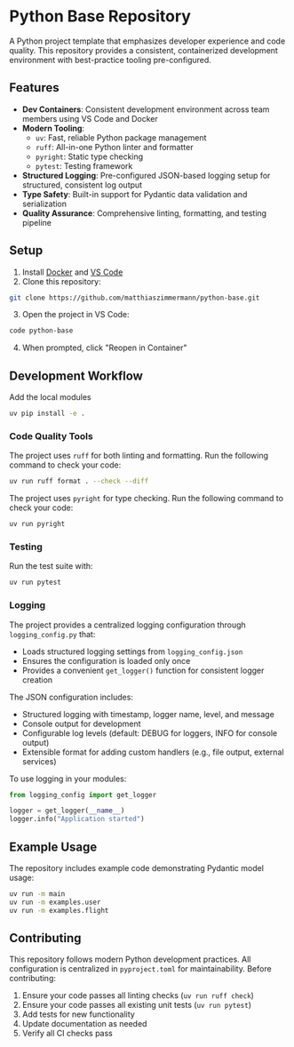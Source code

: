 # Python Base Repository

A Python project template that emphasizes developer experience and code quality.
This repository provides a consistent, containerized development environment with best-practice tooling pre-configured.

## Features

- **Dev Containers**: Consistent development environment across team members using VS Code and Docker
- **Modern Tooling**:
  - `uv`: Fast, reliable Python package management
  - `ruff`: All-in-one Python linter and formatter
  - `pyright`: Static type checking
  - `pytest`: Testing framework
- **Structured Logging**: Pre-configured JSON-based logging setup for structured, consistent log output
- **Type Safety**: Built-in support for Pydantic data validation and serialization
- **Quality Assurance**: Comprehensive linting, formatting, and testing pipeline

## Setup

1. Install [Docker](https://www.docker.com/get-started) and [VS Code](https://code.visualstudio.com/)
2. Clone this repository:
```bash
git clone https://github.com/matthiaszimmermann/python-base.git
```
3. Open the project in VS Code:
```bash
code python-base
```
4. When prompted, click "Reopen in Container"

## Development Workflow

Add the local modules
```bash
uv pip install -e .
```

### Code Quality Tools

The project uses `ruff` for both linting and formatting. Run the following command to check your code:
```bash
uv run ruff format . --check --diff
```

The project uses `pyright` for type checking. Run the following command to check your code:
```bash
uv run pyright
```

### Testing

Run the test suite with:
```bash
uv run pytest
```

### Logging

The project provides a centralized logging configuration through `logging_config.py` that:
- Loads structured logging settings from `logging_config.json`
- Ensures the configuration is loaded only once
- Provides a convenient `get_logger()` function for consistent logger creation

The JSON configuration includes:
- Structured logging with timestamp, logger name, level, and message
- Console output for development
- Configurable log levels (default: DEBUG for loggers, INFO for console output)
- Extensible format for adding custom handlers (e.g., file output, external services)

To use logging in your modules:
```python
from logging_config import get_logger

logger = get_logger(__name__)
logger.info("Application started")
```

## Example Usage

The repository includes example code demonstrating Pydantic model usage:
```sh
uv run -m main
uv run -m examples.user
uv run -m examples.flight
```

## Contributing

This repository follows modern Python development practices. All configuration is centralized in `pyproject.toml` for maintainability. Before contributing:

1. Ensure your code passes all linting checks (`uv run ruff check`)
2. Ensure your code passes all existing unit tests (`uv run pytest`)
3. Add tests for new functionality
4. Update documentation as needed
5. Verify all CI checks pass
